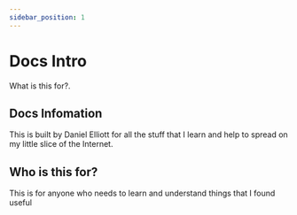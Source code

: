 ```yaml
---
sidebar_position: 1
---
```


# Docs Intro

What is this for?.

## Docs Infomation

This is built by Daniel Elliott for all the stuff that I learn and help to spread on my little slice of the Internet.

## Who is this for?

This is for anyone who needs to learn and understand things that I found useful

